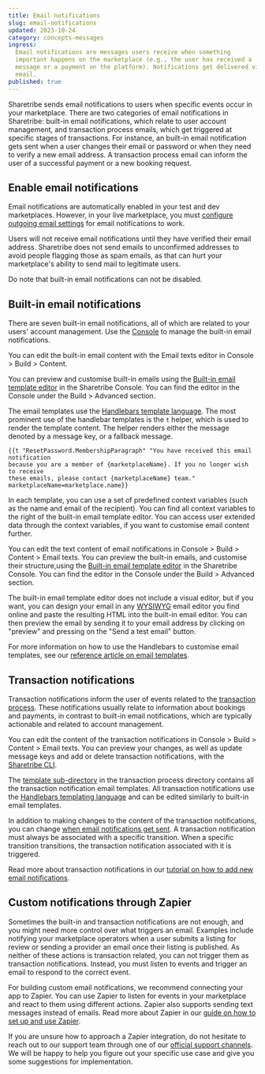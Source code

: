 ```yaml
---
title: Email notifications
slug: email-notifications
updated: 2023-10-24
category: concepts-messages
ingress:
  Email notifications are messages users receive when something
  important happens on the marketplace (e.g., the user has received a
  message or a payment on the platform). Notifications get delivered via
  email.
published: true
---
```


Sharetribe sends email notifications to users when specific events occur
in your marketplace. There are two categories of email notifications in
Sharetribe: built-in email notifications, which relate to user account
management, and transaction process emails, which get triggered at
specific stages of transactions. For instance, an built-in email
notification gets sent when a user changes their email or password or
when they need to verify a new email address. A transaction process
email can inform the user of a successful payment or a new booking
request.

## Enable email notifications

Email notifications are automatically enabled in your test and dev
marketplaces. However, in your live marketplace, you must
[configure outgoing email settings](/how-to/set-up-outgoing-email-settings/)
for email notifications to work.

Users will not receive email notifications until they have verified
their email address. Sharetribe does not send emails to unconfirmed
addresses to avoid people flagging those as spam emails, as that can
hurt your marketplace's ability to send mail to legitimate users.

Do note that built-in email notifications can not be disabled.

## Built-in email notifications

There are seven built-in email notifications, all of which are related
to your users' account management. Use the
[Console](https://console.sharetribe.com/) to manage the built-in email
notifications.

You can edit the built-in email content with the Email texts editor in
Console > Build > Content.

You can preview and customise built-in emails using the
[Built-in email template editor](https://console.sharetribe.com/advanced/email-templates)
in the Sharetribe Console. You can find the editor in the Console under
the Build > Advanced section.

<plan tier="extend" feature="The email template code editor"></plan>

The email templates use the
[Handlebars template language](/references/email-templates/#handlebars).
The most prominent use of the handlebar templates is the `t` helper,
which is used to render the template content. The helper renders either
the message denoted by a message key, or a fallback message.

```
{{t "ResetPassword.MembershipParagraph" "You have received this email notification
because you are a member of {marketplaceName}. If you no longer wish to receive
these emails, please contact {marketplaceName} team." marketplaceName=marketplace.name}}
```

In each template, you can use a set of predefined context variables
(such as the name and email of the recipient). You can find all context
variables to the right of the built-in email template editor. You can
access user extended data through the context variables, if you want to
customise email content further.

You can edit the text content of email notifications in Console >
Build > Content > Email texts. You can preview the built-in emails, and
customise their structure,using the
[Built-in email template editor](https://console.sharetribe.com/email-templates)
in the Sharetribe Console. You can find the editor in the Console under
the Build > Advanced section.

The built-in email template editor does not include a visual editor, but
if you want, you can design your email in any
[WYSIWYG](https://en.wikipedia.org/wiki/WYSIWYG) email editor you find
online and paste the resulting HTML into the built-in email editor. You
can then preview the email by sending it to your email address by
clicking on "preview" and pressing on the "Send a test email" button.

For more information on how to use the Handlebars to customise email
templates, see our
[reference article on email templates](/references/email-templates/#handlebars).

## Transaction notifications

Transaction notifications inform the user of events related to the
[transaction process](/concepts/transaction-process/). These
notifications usually relate to information about bookings and payments,
in contrast to built-in email notifications, which are typically
actionable and related to account management.

You can edit the content of the transaction notifications in Console >
Build > Content > Email texts. You can preview your changes, as well as
update message keys and add or delete transaction notifications, with
the
[Sharetribe CLI](/how-to/edit-transaction-process-with-sharetribe-cli/).

<plan tier="extend" feature="Customizing your transaction notifications"></plan>

The
[template sub-directory](https://github.com/sharetribe/sharetribe-example-processes/tree/master/default-booking/templates)
in the transaction process directory contains all the transaction
notification email templates. All transaction notifications use the
[Handlebars templating language](/references/email-templates/#handlebars)
and can be edited similarly to built-in email templates.

In addition to making changes to the content of the transaction
notifications, you can change
[when email notifications get sent](/references/transaction-process-time-expressions/).
A transaction notification must always be associated with a specific
transition. When a specific transition transitions, the transaction
notification associated with it is triggered.

Read more about transaction notifications in our
[tutorial on how to add new email notifications](/tutorial/add-new-email-notification/).

## Custom notifications through Zapier

Sometimes the built-in and transaction notifications are not enough, and
you might need more control over what triggers an email. Examples
include notifying your marketplace operators when a user submits a
listing for review or sending a provider an email once their listing is
published. As neither of these actions is transaction related, you can
not trigger them as transaction notifications. Instead, you must listen
to events and trigger an email to respond to the correct event.

For building custom email notifications, we recommend connecting your
app to Zapier. You can use Zapier to listen for events in your
marketplace and react to them using different actions. Zapier also
supports sending text messages instead of emails. Read more about Zapier
in our
[guide on how to set up and use Zapier](/how-to/set-up-and-use-zapier/).

If you are unsure how to approach a Zapier integration, do not hesitate
to reach out to our support team through one of our
[official support channels](https://www.sharetribe.com/support/). We
will be happy to help you figure out your specific use case and give you
some suggestions for implementation.
